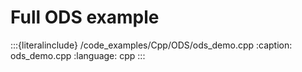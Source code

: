 # Full ODS example

:::{literalinclude} /code_examples/Cpp/ODS/ods_demo.cpp
:caption: ods_demo.cpp
:language: cpp
:::
